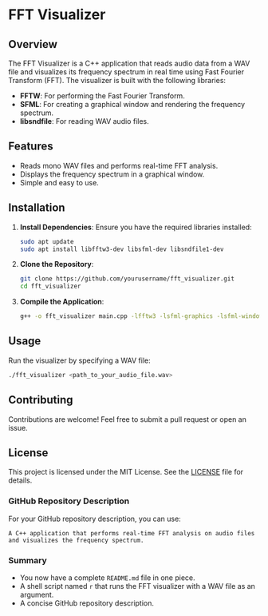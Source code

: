 # FFT Visualizer

## Overview
The FFT Visualizer is a C++ application that reads audio data from a WAV file and visualizes its frequency spectrum in real time using Fast Fourier Transform (FFT). The visualizer is built with the following libraries:
- **FFTW**: For performing the Fast Fourier Transform.
- **SFML**: For creating a graphical window and rendering the frequency spectrum.
- **libsndfile**: For reading WAV audio files.

## Features
- Reads mono WAV files and performs real-time FFT analysis.
- Displays the frequency spectrum in a graphical window.
- Simple and easy to use.

## Installation
1. **Install Dependencies**: Ensure you have the required libraries installed:
   ```bash
   sudo apt update
   sudo apt install libfftw3-dev libsfml-dev libsndfile1-dev
   ```

2. **Clone the Repository**:
   ```bash
   git clone https://github.com/yourusername/fft_visualizer.git
   cd fft_visualizer
   ```

3. **Compile the Application**:
   ```bash
   g++ -o fft_visualizer main.cpp -lfftw3 -lsfml-graphics -lsfml-window -lsfml-system -lsndfile
   ```

## Usage
Run the visualizer by specifying a WAV file:
```bash
./fft_visualizer <path_to_your_audio_file.wav>
```

## Contributing
Contributions are welcome! Feel free to submit a pull request or open an issue.

## License
This project is licensed under the MIT License. See the [LICENSE](LICENSE) file for details.
### GitHub Repository Description

For your GitHub repository description, you can use:

```
A C++ application that performs real-time FFT analysis on audio files and visualizes the frequency spectrum.
```

### Summary

- You now have a complete `README.md` file in one piece.
- A shell script named `r` that runs the FFT visualizer with a WAV file as an argument.
- A concise GitHub repository description.

